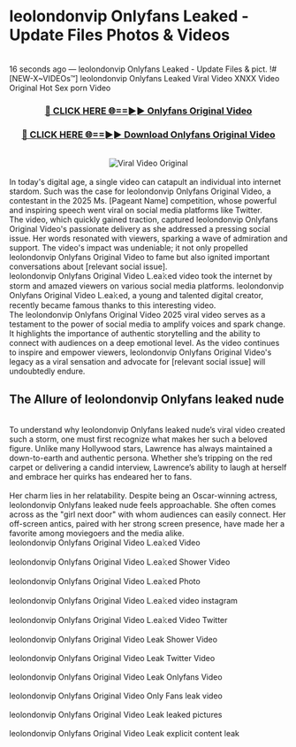 # leolondonvip Onlyfans Leaked - Update Files Photos & Videos 
<br>
16 seconds ago — leolondonvip Onlyfans Leaked - Update Files & pict. !#[NEW-X~VIDEOs™] leolondonvip Onlyfans Leaked Viral Video XNXX Video Original Hot Sex porn Video
<br>
<div align="center">
<h3><a href="http://freeplayer.one?title=leolondonvip&ref=25OR" rel="nofollow">🔴 CLICK HERE 🌐==►► Onlyfans Original Video</a></h3>
<h3><a href="http://freeplayer.one?title=leolondonvip&ref=25OR" rel="nofollow">🔴 CLICK HERE 🌐==►► Download Onlyfans Original Video</a></h3>
<br>
<a href="http://freeplayer.one?title=leolondonvip&ref=25OR" rel="nofollow" data-target="animated-image.originalLink"><img src="https://i.ibb.co.com/xMMVF88/686577567.gif" alt="Viral Video Original" style="max-width: 100%; display: inline-block;" data-target="animated-image.originalImage"></a>
</div>
<br>
In today's digital age, a single video can catapult an individual into internet stardom. Such was the case for leolondonvip Onlyfans Original Video, a contestant in the 2025 Ms. [Pageant Name] competition, whose powerful and inspiring speech went viral on social media platforms like Twitter.
<br>
The video, which quickly gained traction, captured leolondonvip Onlyfans Original Video's passionate delivery as she addressed a pressing social issue. Her words resonated with viewers, sparking a wave of admiration and support. The video's impact was undeniable; it not only propelled leolondonvip Onlyfans Original Video to fame but also ignited important conversations about [relevant social issue].
<br>
leolondonvip Onlyfans Original Video L.ea𝚔ed video took the internet by storm and amazed viewers on various social media platforms. leolondonvip Onlyfans Original Video L.ea𝚔ed, a young and talented digital creator, recently became famous thanks to this interesting video.
<br>
The leolondonvip Onlyfans Original Video 2025 viral video serves as a testament to the power of social media to amplify voices and spark change. It highlights the importance of authentic storytelling and the ability to connect with audiences on a deep emotional level. As the video continues to inspire and empower viewers, leolondonvip Onlyfans Original Video's legacy as a viral sensation and advocate for [relevant social issue] will undoubtedly endure.
<br>
<h2>The Allure of leolondonvip Onlyfans leaked nude</h2>
<br>
To understand why leolondonvip Onlyfans leaked nude’s viral video created such a storm, one must first recognize what makes her such a beloved figure. Unlike many Hollywood stars, Lawrence has always maintained a down-to-earth and authentic persona. Whether she’s tripping on the red carpet or delivering a candid interview, Lawrence’s ability to laugh at herself and embrace her quirks has endeared her to fans.
<br><br>
Her charm lies in her relatability. Despite being an Oscar-winning actress, leolondonvip Onlyfans leaked nude feels approachable. She often comes across as the "girl next door" with whom audiences can easily connect. Her off-screen antics, paired with her strong screen presence, have made her a favorite among moviegoers and the media alike.
<br>
leolondonvip Onlyfans Original Video L.ea𝚔ed Video
<br><br>
leolondonvip Onlyfans Original Video L.ea𝚔ed Shower Video
<br><br>
leolondonvip Onlyfans Original Video L.ea𝚔ed Photo
<br><br>
leolondonvip Onlyfans Original Video L.ea𝚔ed video instagram
<br><br>
leolondonvip Onlyfans Original Video L.ea𝚔ed Video Twitter
<br><br>
leolondonvip Onlyfans Original Video Leak Shower Video
<br><br>
leolondonvip Onlyfans Original Video Leak Twitter Video
<br><br>
leolondonvip Onlyfans Original Video Leak Onlyfans Video
<br><br>
leolondonvip Onlyfans Original Video Only Fans leak video
<br><br>
leolondonvip Onlyfans Original Video Leak leaked pictures
<br><br>
leolondonvip Onlyfans Original Video Leak explicit content leak